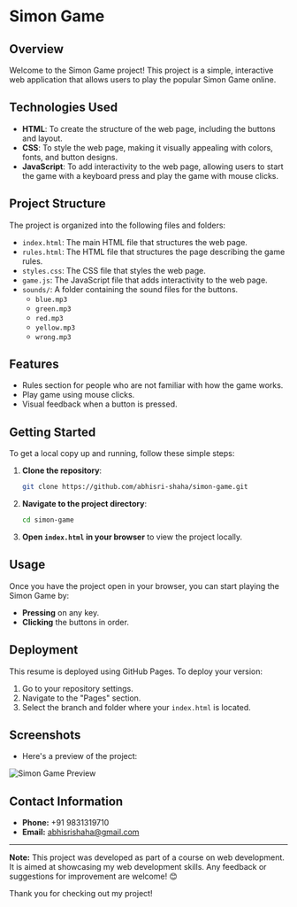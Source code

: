 # Simon Game

## Overview
Welcome to the Simon Game project! This project is a simple, interactive web application that allows users to play the popular Simon Game online.

## Technologies Used

- **HTML**: To create the structure of the web page, including the buttons and layout.
- **CSS**: To style the web page, making it visually appealing with colors, fonts, and button designs.
- **JavaScript**: To add interactivity to the web page, allowing users to start the game with a keyboard press and play the game with mouse clicks.

## Project Structure

The project is organized into the following files and folders:

- `index.html`: The main HTML file that structures the web page.
- `rules.html`: The HTML file that structures the page describing the game rules.
- `styles.css`: The CSS file that styles the web page.
- `game.js`: The JavaScript file that adds interactivity to the web page.
- `sounds/`: A folder containing the sound files for the buttons.
  - `blue.mp3`
  - `green.mp3`
  - `red.mp3`
  - `yellow.mp3`
  - `wrong.mp3`

## Features

- Rules section for people who are not familiar with how the game works.
- Play game using mouse clicks.
- Visual feedback when a button is pressed.

## Getting Started

To get a local copy up and running, follow these simple steps:

1. **Clone the repository**:
    ```bash
    git clone https://github.com/abhisri-shaha/simon-game.git
    ```

2. **Navigate to the project directory**:
    ```bash
    cd simon-game
    ```

3. **Open `index.html` in your browser** to view the project locally.

## Usage

Once you have the project open in your browser, you can start playing the Simon Game by:

- **Pressing** on any key.
- **Clicking** the buttons in order.
  
## Deployment
This resume is deployed using GitHub Pages. To deploy your version:
1. Go to your repository settings.
2. Navigate to the "Pages" section.
3. Select the branch and folder where your `index.html` is located.

## Screenshots
- Here's a preview of the project:

![Simon Game Preview](https://github.com/abhisri-shaha/Simon-Game/assets/174130342/c7939199-7589-4845-bf86-e1f8e4ff3ddd)

## Contact Information
- **Phone:** +91 9831319710
- **Email:** [abhisrishaha@gmail.com](mailto:abhisrishaha@gmail.com)

---

**Note:** This project was developed as part of a course on web development. It is aimed at showcasing my web development skills. Any feedback or suggestions for improvement are welcome! 😊

Thank you for checking out my project!
